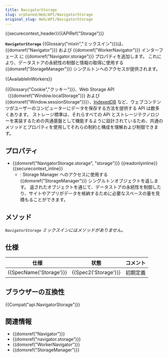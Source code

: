 ```yaml
---
title: NavigatorStorage
slug: orphaned/Web/API/NavigatorStorage
original_slug: Web/API/NavigatorStorage
---
```


{{securecontext_header}}{{APIRef("Storage")}}

**`NavigatorStorage`** {{Glossary("mixin","ミックスイン")}}は、{{domxref("Navigator")}} および {{domxref("WorkerNavigator")}} インターフェース に {{domxref("Navigator.storage")}} プロパティを追加します。 これにより、データストアの永続性の制御と情報の取得に使用する {{domxref("StorageManager")}} シングルトンへのアクセスが提供されます。

{{AvailableInWorkers}}

{{Glossary("Cookie","クッキー")}}、Web Storage API（{{domxref("Window.localStorage")}} および {{domxref("Window.sessionStorage")}}）、[IndexedDB](/ja/docs/Web/API/IndexedDB_API) など、ウェブコンテンツがユーザーのコンピューターにデータを保存する方法を提供する API は数多くあります。 ストレージ標準は、それらすべての API とストレージテクノロジーを実装するための共通基盤として機能するように設計されているため、共通のメソッドとプロパティを使用してそれらの制約と構成を理解および制御できます。

## プロパティ

- {{domxref("NavigatorStorage.storage", "storage")}} {{readonlyinline}}{{securecontext_inline}}
  - : Storage Manager へのアクセスに使用する{{domxref("StorageManager")}} シングルトンオブジェクトを返します。 返されたオブジェクトを通じて、データストアの永続性を制御したり、サイトやアプリがデータを格納するために必要なスペースの量を見積もることができます。

## メソッド

_`NavigatorStorage` ミックスインにはメソッドがありません。_

## 仕様

| 仕様                             | 状態                         | コメント |
| -------------------------------- | ---------------------------- | -------- |
| {{SpecName('Storage')}} | {{Spec2('Storage')}} | 初期定義 |

## ブラウザーの互換性

{{Compat("api.NavigatorStorage")}}

## 関連情報

- {{domxref("Navigator")}}
- {{domxref("navigator.storage")}}
- {{domxref("WorkerNavigator")}}
- {{domxref("StorageManager")}}
